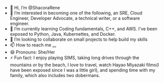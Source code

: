 - 👋 Hi, I’m @ShacoraRene
- 👀 I’m interested in becoming one of the following, an SRE, Cloud Engineer, Developer Advocate, a technical writer, or a software engineer.  
- 🌱 I’m currently learning Coding fundamentals, C++, and AWS. I've been exposed to Python, Java, Kubernettes, and Docker. 
- 💞️ I’m looking to collaborate on small projects to help build my skills
- 📫 How to reach me [...](https://www.linkedin.com/in/shacora-r-reyes-srr1993/)
- 😄 Pronouns: She/Her
- ⚡ Fun fact: I enjoy playing SIMS, taking long drives through the mountains or by the beach, I love to travel, watch Hayao Miyazaki films(I have been exposed since I was a little girl),
                and spending time with my family, which also includes two dobermans. 

<!---
ShacoraRene/ShacoraRene is a ✨ special ✨ repository because its `README.md` (this file) appears on your GitHub profile.
You can click the Preview link to take a look at your changes.
--->
